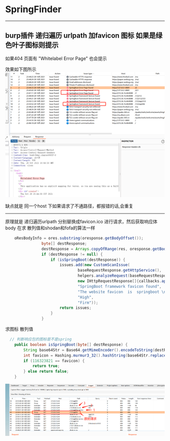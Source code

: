 # SpringFinder 
***
## burp插件  递归遍历 urlpath 加favicon 图标 如果是绿色叶子图标则提示
如果404 页面有 "Whitelabel Error Page" 也会提示

效果如下图所示
![img](images/img.png)

缺点就是 同一个host 下如果请求了不通路径，都报错的话,会重复
***
原理就是 递归遍历urlpath 分别替换成favicon.ico 进行请求，然后获取响应体body 在求 散列值和shodan和fofa的算法一样

```java
    oResBodyInfo = ores.substring(oresponse.getBodyOffset());
                byte[] destResponse;
                destResponse = Arrays.copyOfRange(res, oresponse.getBodyOffset(), res.length);
                if (destResponse != null) {
                    if (isSpringBoot(destResponse)) {
                        issues.add(new CustomScanIssue(
                                baseRequestResponse.getHttpService(),
                                helpers.analyzeRequest(baseRequestResponse).getUrl(),
                                new IHttpRequestResponse[]{callbacks.applyMarkers(baseRequestResponse, null, null)},
                                "SpringBoot framework favicon found",
                                "The website favicon  is  springboot \n #you can check SpringBoot Vuln",
                                "High",
                                "Firm"));
                        return issues;
                    }
                }
```
求图标 散列值
```java
  // 判断响应包的图标是不是spring
    public boolean isSpringBoot(byte[] destResponse) {
        String base64Str = Base64.getMimeEncoder().encodeToString(destResponse);
        int favicon = Hashing.murmur3_32().hashString(base64Str.replace("\r", "") + "\n", StandardCharsets.UTF_8).asInt();
        if (116323821 == favicon) {
            return true;
        } else return false;
    }

```
![img](images/logger.png)